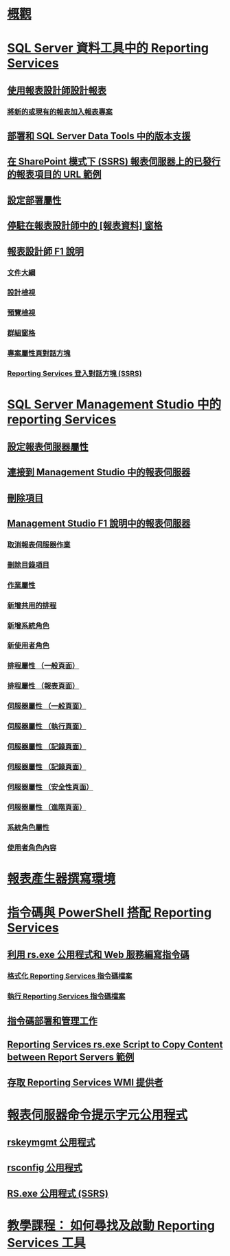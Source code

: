 # [概觀](reporting-services-tools.md)  
# [SQL Server 資料工具中的 Reporting Services](reporting-services-in-sql-server-data-tools-ssdt.md)  
## [使用報表設計師設計報表](design-reporting-services-paginated-reports-with-report-designer-ssrs.md)  
### [將新的或現有的報表加入報表專案](add-a-new-or-existing-report-to-a-report-project-ssrs.md)  
## [部署和 SQL Server Data Tools 中的版本支援](deployment-and-version-support-in-sql-server-data-tools-ssrs.md)  
## [在 SharePoint 模式下 (SSRS) 報表伺服器上的已發行的報表項目的 URL 範例](url-examples-for-items-on-a-report-server-sharepoint-mode.md)  
## [設定部署屬性](set-deployment-properties-reporting-services.md)  
## [停駐在報表設計師中的 [報表資料] 窗格](dock-the-report-data-pane-in-report-designer-ssrs.md)  
## [報表設計師 F1 說明](report-designer-f1-help.md)  
### [文件大綱](document-outline.md)  
### [設計檢視](design-view.md)  
### [預覽檢視](preview-view.md)  
### [群組窗格](grouping-pane.md)  
### [專案屬性頁對話方塊](project-property-pages-dialog-box.md)  
### [Reporting Services 登入對話方塊 (SSRS)](reporting-services-login-dialog-box-ssrs.md)  
# [SQL Server Management Studio 中的 reporting Services](reporting-services-in-sql-server-management-studio-ssrs.md)  
## [設定報表伺服器屬性](set-report-server-properties-management-studio.md)  
## [連接到 Management Studio 中的報表伺服器](connect-to-a-report-server-in-management-studio.md)  
## [刪除項目](delete-an-item-management-studio.md)  
## [Management Studio F1 說明中的報表伺服器](report-server-in-management-studio-f1-help.md)  
### [取消報表伺服器作業](cancel-report-server-jobs-management-studio.md)  
### [刪除目錄項目](delete-catalog-items-management-studio.md)  
### [作業屬性](job-properties-management-studio.md)  
### [新增共用的排程](new-shared-schedule-management-studio.md)  
### [新增系統角色](new-system-role-management-studio.md)  
### [新使用者角色](new-user-role-management-studio.md)  
### [排程屬性 （一般頁面）](schedule-properties-general-page.md)  
### [排程屬性 （報表頁面）](schedule-properties-reports-page.md)  
### [伺服器屬性 （一般頁面）](report-server-properties-general-page.md)  
### [伺服器屬性 （執行頁面）](server-properties-execution-page.md)  
### [伺服器屬性 （記錄頁面）](server-properties-history-page.md)  
### [伺服器屬性 （記錄頁面）](server-properties-logging-page.md)  
### [伺服器屬性 （安全性頁面）](server-properties-security-page-reporting-services.md)  
### [伺服器屬性 （進階頁面）](server-properties-advanced-page-reporting-services.md)  
### [系統角色屬性](system-role-properties-management-studio.md)  
### [使用者角色內容](user-role-properties-management-studio.md)  
# [報表產生器撰寫環境](report-builder-authoring-environment-ssrs.md)  
# [指令碼與 PowerShell 搭配 Reporting Services](scripting-and-powershell-with-reporting-services.md)  
## [利用 rs.exe 公用程式和 Web 服務編寫指令碼](script-with-the-rs-exe-utility-and-the-web-service.md)  
### [格式化 Reporting Services 指令碼檔案](format-a-reporting-services-script-file.md)  
### [執行 Reporting Services 指令碼檔案](run-a-reporting-services-script-file.md)  
## [指令碼部署和管理工作](script-deployment-and-administrative-tasks.md)  
## [Reporting Services rs.exe Script to Copy Content between Report Servers 範例](sample-reporting-services-rs-exe-script-to-copy-content-between-report-servers.md)  
## [存取 Reporting Services WMI 提供者](access-the-reporting-services-wmi-provider.md)  
# [報表伺服器命令提示字元公用程式](report-server-command-prompt-utilities-ssrs.md)  
## [rskeymgmt 公用程式](rskeymgmt-utility-ssrs.md)  
## [rsconfig 公用程式](rsconfig-utility-ssrs.md)  
## [RS.exe 公用程式 (SSRS)](rs-exe-utility-ssrs.md)  
# [教學課程： 如何尋找及啟動 Reporting Services 工具](tutorial-how-to-locate-and-start-reporting-services-tools-ssrs.md)  
